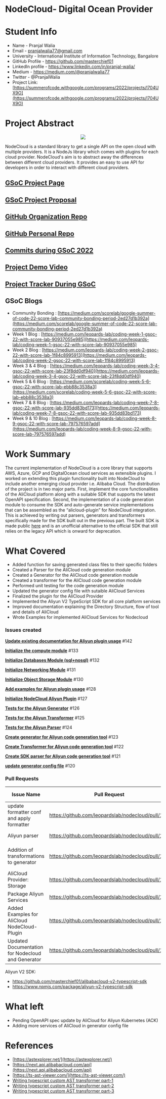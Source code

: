 # NodeCloud- Digital Ocean Provider

# Student Info

- Name - Pranjal Walia
- Email - pranjalwalia77@gmail.com
- University - International Institute of Information Technology, Bangalore
- GitHub Profile - https://github.com/masterchief01
- LinkedIn profile - https://www.linkedin.com/in/pranjal-walia/
- Medium - https://medium.com/@pranjalwalia77
- Twitter - @PranjalWalia
- Project Link: [https://summerofcode.withgoogle.com/programs/2022/projects/l704UX9O](https://summerofcode.withgoogle.com/programs/2022/projects/l704UX9O)

# Project Abstract

<p align="center">
  <img src="https://raw.githubusercontent.com/leopardslab/nodecloud/master/assets/logo.png" >
</p>

NodeCloud is a standard library to get a single API on the open cloud with multiple providers. It is a NodeJs library which comes with plugins for each cloud provider. NodeCloud's aim is to abstract away the differences between different cloud providers. It provides an easy to use API for developers in order to interact with different cloud providers.

## [GSoC Project Page](https://summerofcode.withgoogle.com/programs/2022/projects/l704UX9O)

## [GSoC Project Proposal](https://drive.google.com/file/d/1BYR_VZminLjZbCYpJsJskanSX4zSQQ0-/view?usp=sharing)

## [GitHub Organization Repo](https://github.com/leopardslab/nodecloud)

## [GitHub Personal Repo](https://github.com/masterchief01/nodecloud)

## [Commits during GSoC 2022](https://github.com/leopardslab/nodecloud/commits?author=masterchief01)

## [Project Demo Video](https://youtu.be/dD61Jb6IUqE)

## [Project Tracker During GSoC](https://complex-wall-1d1.notion.site/GSoC-22-SCoRe-Lab-34d63054e89f426fb380defddc630c32)

## GSoC Blogs

- Community Bonding : [https://medium.com/scorelab/google-summer-of-code-22-score-lab-community-bonding-period-2ed27d1b392a](https://medium.com/scorelab/google-summer-of-code-22-score-lab-community-bonding-period-2ed27d1b392a)
- Week 1 Blog : [https://medium.com/leopards-lab/coding-week-1-gsoc-22-with-score-lab-90937055e985](https://medium.com/leopards-lab/coding-week-1-gsoc-22-with-score-lab-90937055e985)
- Week 2 Blog : [https://medium.com/leopards-lab/coding-week-2-gsoc-22-with-score-lab-1f84c8995913](https://medium.com/leopards-lab/coding-week-2-gsoc-22-with-score-lab-1f84c8995913)
- Week 3 & 4 Blog : [https://medium.com/leopards-lab/coding-week-3-4-gsoc-22-with-score-lab-23f8dd0df940](https://medium.com/leopards-lab/coding-week-3-4-gsoc-22-with-score-lab-23f8dd0df940)
- Week 5 & 6 Blog : [https://medium.com/scorelab/coding-week-5-6-gsoc-22-with-score-lab-ebb88c3538a3](https://medium.com/scorelab/coding-week-5-6-gsoc-22-with-score-lab-ebb88c3538a3)
- Week 7 & 8 Blog : [https://medium.com/leopards-lab/coding-week-7-8-gsoc-22-with-score-lab-935dd83bd173](https://medium.com/leopards-lab/coding-week-7-8-gsoc-22-with-score-lab-935dd83bd173)
- Week 9 & 10 Blog : [https://medium.com/leopards-lab/coding-week-8-9-gsoc-22-with-score-lab-797576597add](https://medium.com/leopards-lab/coding-week-8-9-gsoc-22-with-score-lab-797576597add)

# Work Summary

The current implementation of NodeCloud is a core library that supports AWS, Azure, GCP and DigitalOcean cloud services as extensible plugins. I worked on extending this plugin functionality built into NodeCloud to include another emerging cloud provider i.e. Alibaba Cloud. The distribution of the project is in two major parts. First, implement the core functionalities of the AliCloud platform along with a suitable SDK that supports the latest OpenAPI specification. Second, the implementation of a code generation module to consume the SDK and auto-generate service implementations that can be assembled as the “alicloud-plugin” for NodeCloud integration. This is achieved by writing out parsers, generators and transformers specifically made for the SDK built out in the previous part. The built SDK is made public [here](https://github.com/masterchief01/alibabacloud-v2-typescript-sdk/) and is an unofficial alternative to the official SDK that still relies on the legacy API which is onward for deprecation.

# What Covered

- Added function for saving generated class files to their specific folders
- Created a Parser for the AliCloud code generation module
- Created a Generator for the AliCloud code generation module
- Created a transformer for the AliCloud code generation module
- Performed unit testing for the code generation module
- Updated the generator config file with sutaible AliCloud Services
- Finalized the plugin for the AliCloud Provider
- Implemented the Aliyun V2 TypeScript SDK for all core platform services
- Improved documentation explaining the Directory Structure, flow of tool and details of AliCloud
- Wrote Examples for implemented AliCloud Services for Nodecloud

### Issues created

**[Update existing documentation for Aliyun plugin usage](https://github.com/leopardslab/nodecloud/issues/142)** #142

**[Initialize the compute module](https://github.com/leopardslab/nodecloud/issues/133)** #133

**[Initialize Databases Module (sql+nosql)](https://github.com/leopardslab/nodecloud/issues/132)** #132

**[Initialize Networking Module](https://github.com/leopardslab/nodecloud/issues/131)** #131

**[Initialize Object Storage Module](https://github.com/leopardslab/nodecloud/issues/130)** #130

**[Add examples for Aliyun plugin usage](https://github.com/leopardslab/nodecloud/issues/128)** #128

**[Initialize NodeCloud Aliyun Plugin](https://github.com/leopardslab/nodecloud/issues/127)** #127

**[Tests for the Aliyun Generator](https://github.com/leopardslab/nodecloud/issues/126)** #126

**[Tests for the Aliyun Transformer](https://github.com/leopardslab/nodecloud/issues/125)** #125

**[Tests for the Aliyun Parser](https://github.com/leopardslab/nodecloud/issues/124)** #124

**[Create generator for Aliyun code generation tool](https://github.com/leopardslab/nodecloud/issues/123)** #123

**[Create Transformer for Aliyun code generation tool](https://github.com/leopardslab/nodecloud/issues/122)** #122

**[Create SDK parser for Aliyun code generation tool](https://github.com/leopardslab/nodecloud/issues/121)** #121

**[update generator config file](https://github.com/leopardslab/nodecloud/issues/120)** #120

### Pull Requests

| Issue Name                                        |                   Pull Request                    |                                                                                                                                                                                                                                    Linked Issue |     |
| ------------------------------------------------- | :-----------------------------------------------: | ----------------------------------------------------------------------------------------------------------------------------------------------------------------------------------------------------------------------------------------------: | --- |
| update formatter conf and apply formatter         | https://github.com/leopardslab/nodecloud/pull/137 |                                                                                                                                                                                     [#116](https://github.com/leopardslab/nodecloud/issues/116) |
| Aliyun parser                                     | https://github.com/leopardslab/nodecloud/pull/138 |                                                                                                                         [#121](https://github.com/leopardslab/nodecloud/issues/121) [#124](https://github.com/leopardslab/nodecloud/issues/124) |
| Addition of transformations to generator          | https://github.com/leopardslab/nodecloud/pull/139 | [#122](https://github.com/leopardslab/nodecloud/issues/122) [#123](https://github.com/leopardslab/nodecloud/issues/123) [#125](https://github.com/leopardslab/nodecloud/issues/125) [#126](https://github.com/leopardslab/nodecloud/issues/126) |
| AliCloud Provider: Storage                        | https://github.com/leopardslab/nodecloud/pull/140 |                                                                                                                                                                                     [#127](https://github.com/leopardslab/nodecloud/issues/127) |
| Package Aliyun Services                           | https://github.com/leopardslab/nodecloud/pull/141 |                                                                                                                         [#127](https://github.com/leopardslab/nodecloud/issues/127) [#120](https://github.com/leopardslab/nodecloud/issues/120) |
| Added Examples for AliCloud NodeCloud-Plugin      | https://github.com/leopardslab/nodecloud/pull/144 |                                                                                                                                                                                     [#128](https://github.com/leopardslab/nodecloud/issues/128) |
| Updated Documentation for Nodecloud and Generator | https://github.com/leopardslab/nodecloud/pull/143 |                                                                                                                                                                                     [#142](https://github.com/leopardslab/nodecloud/issues/142) |     |

Aliyun V2 SDK:

- https://github.com/masterchief01/alibabacloud-v2-typescript-sdk
- https://www.npmjs.com/package/aliyun-v2-typescript-sdk

# What left

- Pending OpenAPI spec update by AliCloud for Aliyun Kubernetes (ACK)
- Adding more services of AliCloud in generator config file

# References

- [https://astexplorer.net/](https://astexplorer.net/)
- [https://next.api.alibabacloud.com/api](https://next.api.alibabacloud.com/api)
- [https://ts-ast-viewer.com/](https://ts-ast-viewer.com/)
- [Writing typescript custom AST transformer part-1](https://levelup.gitconnected.com/writing-typescript-custom-ast-transformer-part-1-7585d6916819)
- [Writing typescript custom AST transformer part-2](https://levelup.gitconnected.com/writing-typescript-custom-ast-transformer-part-2-5322c2b1660e)
- [Writing typescript custom AST transformer part-3](https://levelup.gitconnected.com/writing-typescript-custom-ast-transformer-part-3-93b6238ae21f)
